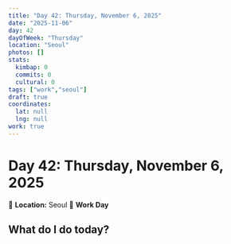 ```yaml
---
title: "Day 42: Thursday, November 6, 2025"
date: "2025-11-06"
day: 42
dayOfWeek: "Thursday"
location: "Seoul"
photos: []
stats:
  kimbap: 0
  commits: 0
  cultural: 0
tags: ["work","seoul"]
draft: true
coordinates:
  lat: null
  lng: null
work: true
---
```

# Day 42: Thursday, November 6, 2025

📍 **Location:** Seoul
💼 **Work Day**

## What do I do today?


